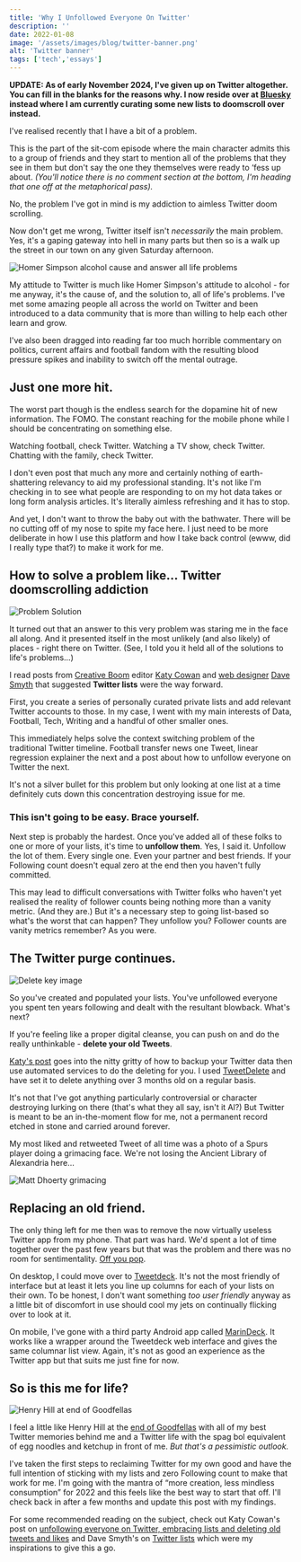 ```yaml
---
title: 'Why I Unfollowed Everyone On Twitter'
description: ''
date: 2022-01-08
image: '/assets/images/blog/twitter-banner.png'
alt: 'Twitter banner'
tags: ['tech','essays']
---
```

**UPDATE: As of early November 2024, I've given up on Twitter altogether. You can fill in the blanks for the reasons why. I now reside over at [Bluesky](https://bsky.app/profile/alanhylands.com) instead where I am currently curating some new lists to doomscroll over instead.**

I've realised recently that I have a bit of a problem.

This is the part of the sit-com episode where the main character admits this to a group of friends and they start to mention all of the problems that they see in them but don't say the one they themselves were ready to ‘fess up about. _(You'll notice there is no comment section at the bottom, I'm heading that one off at the metaphorical pass)._

No, the problem I've got in mind is my addiction to aimless Twitter doom scrolling.

Now don't get me wrong, Twitter itself isn't _necessarily_ the main problem. Yes, it's a gaping gateway into hell in many parts but then so is a walk up the street in our town on any given Saturday afternoon.

![Homer Simpson alcohol cause and answer all life problems](/assets/images/blog/homer-alcohol-life-problems.png)

My attitude to Twitter is much like Homer Simpson's attitude to alcohol - for me anyway, it's the cause of, and the solution to, all of life's problems. I've met some amazing people all across the world on Twitter and been introduced to a data community that is more than willing to help each other learn and grow.

I've also been dragged into reading far too much horrible commentary on politics, current affairs and football fandom with the resulting blood pressure spikes and inability to switch off the mental outrage.

## Just one more hit.

The worst part though is the endless search for the dopamine hit of new information. The FOMO. The constant reaching for the mobile phone while I should be concentrating on something else.

Watching football, check Twitter. Watching a TV show, check Twitter. Chatting with the family, check Twitter.

I don't even post that much any more and certainly nothing of earth-shattering relevancy to aid my professional standing. It's not like I'm checking in to see what people are responding to on my hot data takes or long form analysis articles. It's literally aimless refreshing and it has to stop.

And yet, I don't want to throw the baby out with the bathwater. There will be no cutting off of my nose to spite my face here. I just need to be more deliberate in how I use this platform and how I take back control (ewww, did I really type that?) to make it work for me.

## How to solve a problem like… Twitter doomscrolling addiction

![Problem Solution](/assets/images/blog/problem-lightbulb-solution.png)

It turned out that an answer to this very problem was staring me in the face all along. And it presented itself in the most unlikely (and also likely) of places - right there on Twitter. (See, I told you it held all of the solutions to life's problems…)

I read posts from [Creative Boom](https://www.creativeboom.com/) editor [Katy Cowan](https://twitter.com/katylcowan) and [web designer](https://scruples.studio/) [Dave Smyth](https://twitter.com/websmyth) that suggested **Twitter lists** were the way forward.

First, you create a series of personally curated private lists and add relevant Twitter accounts to those. In my case, I went with my main interests of Data, Football, Tech, Writing and a handful of other smaller ones.

This immediately helps solve the context switching problem of the traditional Twitter timeline. Football transfer news one Tweet, linear regression explainer the next and a post about how to unfollow everyone on Twitter the next.

It's not a silver bullet for this problem but only looking at one list at a time definitely cuts down this concentration destroying issue for me.

### This isn't going to be easy. Brace yourself.

Next step is probably the hardest. Once you've added all of these folks to one or more of your lists, it's time to **unfollow them**. Yes, I said it. Unfollow the lot of them. Every single one. Even your partner and best friends. If your Following count doesn't equal zero at the end then you haven't fully committed.

This may lead to difficult conversations with Twitter folks who haven't yet realised the reality of follower counts being nothing more than a vanity metric. (And they are.) But it's a necessary step to going list-based so what's the worst that can happen? They unfollow you? Follower counts are vanity metrics remember? As you were.

## The Twitter purge continues.

![Delete key image](/assets/images/blog/delete-key.png)

So you've created and populated your lists. You've unfollowed everyone you spent ten years following and dealt with the resultant blowback. What's next?

If you're feeling like a proper digital cleanse, you can push on and do the really unthinkable - **delete your old Tweets**.

[Katy's post](https://www.katycowan.co.uk/unfollowing-everyone-on-twitter-and-embracing-lists/) goes into the nitty gritty of how to backup your Twitter data then use automated services to do the deleting for you. I used [TweetDelete](https://tweetdelete.net/) and have set it to delete anything over 3 months old on a regular basis.

It's not that I've got anything particularly controversial or character destroying lurking on there (that's what they all say, isn't it Al?) But Twitter is meant to be an in-the-moment flow for me, not a permanent record etched in stone and carried around forever.

My most liked and retweeted Tweet of all time was a photo of a Spurs player doing a grimacing face. We're not losing the Ancient Library of Alexandria here…

![Matt Dhoerty grimacing](/assets/images/blog/matt-doherty-grimacing.png)

## Replacing an old friend.

The only thing left for me then was to remove the now virtually useless Twitter app from my phone. That part was hard. We'd spent a lot of time together over the past few years but that was the problem and there was no room for sentimentality. [Off you pop](https://www.espn.co.uk/football/blog/the-toe-poke/65/post/3815633/off-you-pop-the-best-of-referee-mike-deans-100-premier-league-red-cards).

On desktop, I could move over to [Tweetdeck](https://tweetdeck.twitter.com/). It's not the most friendly of interface but at least it lets you line up columns for each of your lists on their own. To be honest, I don't want something _too user friendly_ anyway as a little bit of discomfort in use should cool my jets on continually flicking over to look at it.

On mobile, I've gone with a third party Android app called [MarinDeck](https://play.google.com/store/apps/details?id=online.hisubway.marindeck&hl=en_GB&gl=US). It works like a wrapper around the Tweetdeck web interface and gives the same columnar list view. Again, it's not as good an experience as the Twitter app but that suits me just fine for now.

## So is this me for life?

![Henry Hill at end of Goodfellas](/assets/images/blog/henry-hill-end-goodfellas.png)

I feel a little like Henry Hill at the [end of Goodfellas](https://www.youtube.com/watch?v=XUWKrzsFh2c) with all of my best Twitter memories behind me and a Twitter life with the spag bol equivalent of egg noodles and ketchup in front of me. _But that's a pessimistic outlook._

I've taken the first steps to reclaiming Twitter for my own good and have the full intention of sticking with my lists and zero Following count to make that work for me. I'm going with the mantra of “more creation, less mindless consumption” for 2022 and this feels like the best way to start that off. I'll check back in after a few months and update this post with my findings.

For some recommended reading on the subject, check out Katy Cowan's post on [unfollowing everyone on Twitter, embracing lists and deleting old tweets and likes](https://www.katycowan.co.uk/unfollowing-everyone-on-twitter-and-embracing-lists/) and Dave Smyth's on [Twitter lists](https://davesmyth.com/twitter-lists) which were my inspirations to give this a go.
